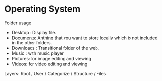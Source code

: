# Operating System

Folder usage

- Desktop : Display file.
- Documents: Anthing that you want to store locally which is not included in the other folders.
- Downloads : Transitional folder of the web.
- Music : with music player
- Pictures: for image editing and viewing
- Videos: for video editing and viewing

Layers: Root / User / Categorize / Structure / Files

